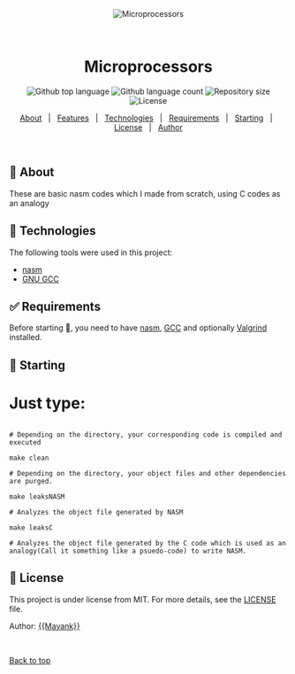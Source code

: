 <div align="center" id="top"> 
  <img src="https://encrypted-tbn0.gstatic.com/images?q=tbn:ANd9GcR7WzKBATzkzW2dN8jVXk2Re7rYgpwvsNzLhw&usqp=CAU" alt="Microprocessors" />

  &#xa0;

  <!-- <a href="https://microprocessors.netlify.app">Demo</a> -->
</div>

<h1 align="center">Microprocessors</h1>

<p align="center">
  <img alt="Github top language" src="https://img.shields.io/github/languages/top/mayank-pq2q4/nasm-codes?color=56BEB8">

  <img alt="Github language count" src="https://img.shields.io/github/languages/count/mayank-pq2q4/nasm-codes?color=56BEB8">

  <img alt="Repository size" src="https://img.shields.io/github/repo-size/mayank-pq2q4/nasm-codes?color=56BEB8">

  <img alt="License" src="https://img.shields.io/github/license/mayank-pq2q4/nasm-codes?color=56BEB8">

  <!-- <img alt="Github issues" src="https://img.shields.io/github/issues/{{YOUR_GITHUB_USERNAME}}/microprocessors?color=56BEB8" /> -->

  <!-- <img alt="Github forks" src="https://img.shields.io/github/forks/{{YOUR_GITHUB_USERNAME}}/microprocessors?color=56BEB8" /> -->

  <!-- <img alt="Github stars" src="https://img.shields.io/github/stars/{{YOUR_GITHUB_USERNAME}}/microprocessors?color=56BEB8" /> -->
</p>

<!-- Status -->

<!-- <h4 align="center"> 
	🚧  Microprocessors 🚀 Under construction...  🚧
</h4> 

<hr> -->

<p align="center">
  <a href="#dart-about">About</a> &#xa0; | &#xa0; 
  <a href="#sparkles-features">Features</a> &#xa0; | &#xa0;
  <a href="#rocket-technologies">Technologies</a> &#xa0; | &#xa0;
  <a href="#white_check_mark-requirements">Requirements</a> &#xa0; | &#xa0;
  <a href="#checkered_flag-starting">Starting</a> &#xa0; | &#xa0;
  <a href="#memo-license">License</a> &#xa0; | &#xa0;
  <a href="https://github.com/{{YOUR_GITHUB_USERNAME}}" target="_blank">Author</a>
</p>

<br>

## :dart: About ##

These are basic nasm codes which I made from scratch, using C codes as an analogy

## :rocket: Technologies ##

The following tools were used in this project:

- [nasm](https://www.nasm.us/)
- [GNU GCC](https://gcc.gnu.org/)

## :white_check_mark: Requirements ##

Before starting :checkered_flag:, you need to have [nasm](https://www.nasm.us/), [GCC](https://gcc.gnu.org/) and optionally [Valgrind](https://valgrind.org/) installed.

## :checkered_flag: Starting ##

# Just type:

```make

# Depending on the directory, your corresponding code is compiled and executed

make clean

# Depending on the directory, your object files and other dependencies are purged.

make leaksNASM

# Analyzes the object file generated by NASM

make leaksC

# Analyzes the object file generated by the C code which is used as an analogy(Call it something like a psuedo-code) to write NASM.
```

## :memo: License ##

This project is under license from MIT. For more details, see the [LICENSE](LICENSE.md) file.


Author: <a href="https://github.com/mayank-pq2q4" target="_blank">{{Mayank}}</a>

&#xa0;

<a href="#top">Back to top</a>

